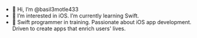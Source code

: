 - 👋 Hi, I’m @basil3motle433
- 👀 I’m interested in iOS. I’m currently learning Swift.
- 💞️ Swift programmer in training. Passionate about iOS app development. Driven to create apps that enrich users' lives.
